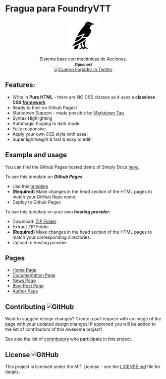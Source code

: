 # Fragua para FoundryVTT
<p align="center">
  <img height="100" src="./assets/images/Raven.png" />
  <div align="center">
    Sistema base con mecánicas de Acciones.
    <br>
    <small> <b><i>Siguenos!</i> </b></small>
    <br>
    <a href="https://twitter.com/cuervoforjador">
      <img height="20px" title="Cuervo Forjador in Twitter" src="https://www.iconpacks.net/icons/2/free-twitter-logo-icon-2429-thumb.png">
    </a>
  </div>
</p>

## Features:
  * Write in <b>Pure HTML</b> - there are NO CSS classes as it uses a <b>classless CSS <a href="https://github.com/kevquirk/simple.css">framework</a></b>
* Ready to host on Github Pages!
* Markdown Support - made possible by [Markdown Tag](https://github.com/MarketingPipeline/Markdown-Tag) 
* Syntax Highlighting
* Automagic flipping to dark mode.
* Fully responsive.
* Apply your own CSS style with ease!
* Super lightweight & fast & easy to edit!


## Example and usage

You can find the Github Pages hosted demo of Simply Docs [here.](https://marketingpipeline.github.io/Simply-Docs/)

To use this template on <b><i>Github Pages</b></i>:

- Use this
[template](https://github.com/MarketingPipeline/Simply-Docs/generate)
- <b>(Required)</b> Make changes in the head section of the HTML pages to match your GitHub Repo name.
- Deploy to Github Pages


To use this template on your own <b><i>hosting provider</b></i>:
- Download:
[ZIP Folder](https://github.com/MarketingPipeline/Simply-Docs/archive/refs/heads/main.zip)
- Extract ZIP Folder
- <b>(Required)</b> Make changes in the head section of the HTML pages to match your corresponding directories.
- Upload to hosting provider


## Pages

 * [Home Page](https://marketingpipeline.github.io/Simply-Docs/)
 * [Documentation Page](https://marketingpipeline.github.io/Simply-Docs/pages/documentation)
 * [News Page](https://marketingpipeline.github.io/Simply-Docs/pages/news)
 * [Blog Post Page](https://marketingpipeline.github.io/Simply-Docs/pages/blog-post)
 * [Author Page](https://marketingpipeline.github.io/Simply-Docs/pages/author)

## Contributing ![GitHub](https://img.shields.io/github/contributors/MarketingPipeline/Simply-Docs)

Want to suggest design changes? Create a pull request with an image of the page with your updated design changes! If approved you will be added to the list of contributors of this awesome project!

See also the list of
[contributors](https://github.com/MarketingPipeline/Simply-Docs/graphs/contributors) who
participate in this project.

## License ![GitHub](https://img.shields.io/github/license/MarketingPipeline/Simply-Docs)

This project is licensed under the MIT License - see the
[LICENSE.md](https://github.com/MarketingPipeline/Simply-Docs/blob/main/LICENSE) file for
details.
